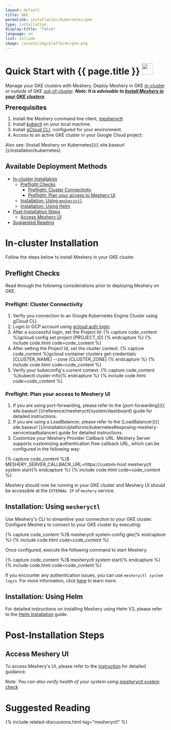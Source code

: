 ```yaml
---
layout: default
title: GKE
permalink: installation/kubernetes/gke
type: installation
display-title: "false"
language: en
list: include
image: /assets/img/platforms/gke.png
---
```


<h1>Quick Start with {{ page.title }} <img src="{{ page.image }}" style="width:35px;height:35px;" /></h1>

Manage your GKE clusters with Meshery. Deploy Meshery in GKE [in-cluster](#in-cluster-installation) or outside of GKE [out-of-cluster](#out-of-cluster-installation). **_Note: It is advisable to [Install Meshery in your GKE clusters](#in-cluster-installation)_**

<div class="prereqs"><p><strong style="font-size: 20px;">Prerequisites</strong> </p> 
  <ol>
    <li>Install the Meshery command line client, <a href="{{ site.baseurl }}/installation/mesheryctl" class="meshery-light">mesheryctl</a>.</li>
    <li>Install <a href="https://kubernetes.io/docs/tasks/tools/">kubectl</a> on your local machine.</li>
    <li>Install <a href="https://cloud.google.com/sdk/docs/install">gCloud CLI</a>, configured for your environment.</li>
    <li>Access to an active GKE cluster in your Google Cloud project.</li>
  </ol>
</div>

Also see: [Install Meshery on Kubernetes]({{ site.baseurl }}/installation/kubernetes)

## Available Deployment Methods

- [In-cluster Installation](#in-cluster-installation)
  - [Preflight Checks](#preflight-checks)
    - [Preflight: Cluster Connectivity](#preflight-cluster-connectivity)
    - [Preflight: Plan your access to Meshery UI](#preflight-plan-your-access-to-meshery-ui)
  - [Installation: Using `mesheryctl`](#installation-using-mesheryctl)
  - [Installation: Using Helm](#installation-using-helm)
- [Post-Installation Steps](#post-installation-steps)
  - [Access Meshery UI](#access-meshery-ui)
- [Suggested Reading](#suggested-reading)

# In-cluster Installation

Follow the steps below to install Meshery in your GKE cluster.

## Preflight Checks

Read through the following considerations prior to deploying Meshery on GKE.

### Preflight: Cluster Connectivity

1. Verfiy you connection to an Google Kubernetes Engine Cluster using gCloud CLI.
1. Login to GCP account using [gcloud auth login](https://cloud.google.com/sdk/gcloud/reference/auth/login).
1. After a successful login, set the Project Id:
{% capture code_content %}gcloud config set project [PROJECT_ID]
{% endcapture %}
{% include code.html code=code_content %}
1. After setting the Project Id, set the cluster context.
{% capture code_content %}gcloud container clusters get-credentials [CLUSTER_NAME] --zone [CLUSTER_ZONE] {% endcapture %}
{% include code.html code=code_content %}
1. Verify your kubeconfig's current context.
{% capture code_content %}kubectl cluster-info{% endcapture %}
{% include code.html code=code_content %}

### Preflight: Plan your access to Meshery UI

1. If you are using port-forwarding, please refer to the [port-forwarding]({{ site.baseurl }}/reference/mesheryctl/system/dashboard) guide for detailed instructions.
2. If you are using a LoadBalancer, please refer to the [LoadBalancer]({{ site.baseurl }}/installation/platforms/kubernetes#exposing-meshery-serviceloadbalancer) guide for detailed instructions.
3. Customize your Meshery Provider Callback URL. Meshery Server supports customizing authentication flow callback URL, which can be configured in the following way:

{% capture code_content %}$ MESHERY_SERVER_CALLBACK_URL=https://custom-host mesheryctl system start{% endcapture %}
{% include code.html code=code_content %}

Meshery should now be running in your GKE cluster and Meshery UI should be accessible at the `EXTERNAL IP` of `meshery` service.

## Installation: Using `mesheryctl`

Use Meshery's CLI to streamline your connection to your GKE cluster. Configure Meshery to connect to your GKE cluster by executing:

{% capture code_content %}$ mesheryctl system config gke{% endcapture %}
{% include code.html code=code_content %}

Once configured, execute the following command to start Meshery.

{% capture code_content %}$ mesheryctl system start{% endcapture %}
{% include code.html code=code_content %}

If you encounter any authentication issues, you can use `mesheryctl system login`. For more information, click [here](/guides/mesheryctl/authenticate-with-meshery-via-cli) to learn more.

## Installation: Using Helm

For detailed instructions on installing Meshery using Helm V3, please refer to the [Helm Installation](/installation/helm) guide.

# Post-Installation Steps

## Access Meshery UI

To access Meshery's UI, please refer to the [instruction](/tasks/accessing-meshery-ui) for detailed guidance.

Note:   _You can also verify health of your system using [mesheryctl system check](/reference/mesheryctl/system/check)_

# Suggested Reading

<!-- {% include suggested-reading.html diffName="true" isDiffTag="true" diffTag=tag %} -->
{% include related-discussions.html tag="mesheryctl" %}